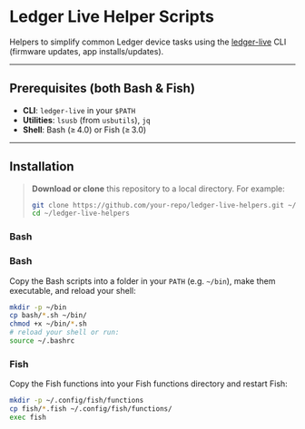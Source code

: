 # Ledger Live Helper Scripts

Helpers to simplify common Ledger device tasks using the [ledger-live](https://github.com/LedgerHQ/ledger-live) CLI (firmware updates, app installs/updates).

---

## Prerequisites (both Bash & Fish)

* **CLI**: `ledger-live` in your `$PATH`
* **Utilities**: `lsusb` (from `usbutils`), `jq`
* **Shell**: Bash (≥ 4.0) or Fish (≥ 3.0)

---

## Installation

> **Download or clone** this repository to a local directory. For example:
>
> ```bash
> git clone https://github.com/your-repo/ledger-live-helpers.git ~/ledger-live-helpers
> cd ~/ledger-live-helpers
> ```

### Bash

### Bash

Copy the Bash scripts into a folder in your `PATH` (e.g. `~/bin`), make them executable, and reload your shell:

```bash
mkdir -p ~/bin
cp bash/*.sh ~/bin/
chmod +x ~/bin/*.sh
# reload your shell or run:
source ~/.bashrc
```

### Fish

Copy the Fish functions into your Fish functions directory and restart Fish:

```bash
mkdir -p ~/.config/fish/functions
cp fish/*.fish ~/.config/fish/functions/
exec fish
```
